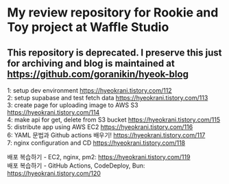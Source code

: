 # My review repository for Rookie and Toy project at Waffle Studio

## This repository is deprecated. I preserve this just for archiving and blog is maintained at https://github.com/goranikin/hyeok-blog

1: setup dev environment https://hyeokrani.tistory.com/112  
2: setup supabase and test fetch data https://hyeokrani.tistory.com/113  
3: create page for uploading image to AWS S3 https://hyeokrani.tistory.com/114  
4: make api for get, delete from S3 bucket https://hyeokrani.tistory.com/115  
5: distribute app using AWS EC2 https://hyeokrani.tistory.com/116  
6: YAML 문법과 Github actions 배우기! https://hyeokrani.tistory.com/117  
7: nginx configuration and CD https://hyeokrani.tistory.com/118

배포 복습하기 - EC2, nginx, pm2: https://hyeokrani.tistory.com/119  
배포 복습하기 - GitHub Actions, CodeDeploy, Bun: https://hyeokrani.tistory.com/120
